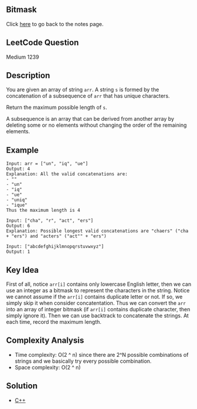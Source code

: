 ## Bitmask
Click [here](../notes.md) to go back to the notes page.

## LeetCode Question
Medium 1239

## Description
You are given an array of string `arr`. A string `s` is formed by the concatenation of a subsequence of `arr` that has unique characters.

Return the maximum possible length of `s`.

A subsequence is an array that can be derived from another array by deleting some or no elements without changing the order of the remaining elements.

## Example
```
Input: arr = ["un", "iq", "ue"]
Output: 4
Explanation: All the valid concatenations are:
- ""
- "un"
- "iq"
- "ue"
- "uniq"
- "ique"
Thus the maximum length is 4

Input: ["cha", "r", "act", "ers"]
Output: 6
Explanation: Possible longest valid concatenations are "chaers" ("cha + "ers") and "acters" ("act"" + "ers")

Input: ["abcdefghijklmnopqrstuvwxyz"]
Output: 1
```

## Key Idea
First of all, notice `arr[i]` contains only lowercase English letter, then we can use an integer as a bitmask to represent the characters in the string. Notice we cannot assume if the `arr[i]` contains duplicate letter or not. If so, we simply skip it when consider concatentation. Thus we can convert the `arr` into an array of integer bitmask (if `arr[i]` contains duplicate character, then simply ignore it). Then we can use backtrack to concatenate the strings. At each time, record the maximum length.

## Complexity Analysis
- Time complexity: O(2 ^ n) since there are 2^N possible combinations of strings and we basically try every possible combination.
- Space complexity: O(2 ^ n)

## Solution
- [C++](solution.cpp)